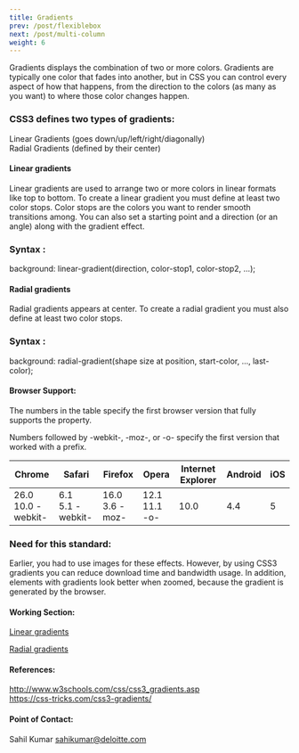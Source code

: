 ```yaml
---
title: Gradients
prev: /post/flexiblebox
next: /post/multi-column
weight: 6
---
```

<p>Gradients displays the combination of two or more colors.
Gradients are typically one color that fades into another, but in CSS you can control every aspect of how that happens,
from the direction to the colors (as many as you want) to where those color changes happen.</p>

<h3>CSS3 defines two types of gradients:</h3>

Linear Gradients (goes down/up/left/right/diagonally)<br>
Radial Gradients (defined by their center)<br>

<h4>Linear gradients</h4>
Linear gradients are used to arrange two or more colors in linear formats like top to bottom.
To create a linear gradient you must define at least two color stops. Color stops are the colors you want to render smooth transitions among. You can also set a starting point and a direction (or an angle) along with the gradient effect.

<h3>Syntax :</h3>
<span class="prop">background: linear-gradient(direction, color-stop1, color-stop2, ...);</span>


<h4>Radial gradients</h4>
Radial gradients appears at center.
To create a radial gradient you must also define at least two color stops.

<h3>Syntax :</h3>
<span class="prop">background: radial-gradient(shape size at position, start-color, ..., last-color);</span>

<h4>Browser Support:</h4>
<p>The numbers in the table specify the first browser version that fully supports the property.</p>
<p>Numbers followed by -webkit-, -moz-, or -o- specify the first version that worked with a prefix.</p>
<table>
  <thead>
    <tr>
      <th>Chrome</th>
      <th>Safari</th>
      <th>Firefox</th>
      <th>Opera</th>
      <th>Internet Explorer</th>
      <th>Android</th>
      <th>iOS</th>
    </tr>
  </thead>
<tbody>
  <tr>
    <td>26.0<br/>10.0 -webkit-</td>
    <td>6.1<br/>5.1 -webkit-</td>
    <td>16.0<br/>3.6 -moz-</td>
    <td>12.1<br/>11.1 -o-</td>
    <td>10.0</td>
    <td>4.4</td>
    <td>5</td>
  </tr>
</tbody>
</table>

<h3>Need for this standard:</h3>

<p>Earlier, you had to use images for these effects. However, by using CSS3 gradients you can reduce download time and bandwidth usage. In addition, elements with gradients look better when zoomed, because the gradient is generated by the browser.</p>

<h4>Working Section:</h4>

<a href="https://jsbin.com/ganaluheke/edit?html,output">Linear gradients</a>

<a href= "https://jsbin.com/bufihu/1/edit?html,output">Radial gradients</a>

<h4>References:</h4>
<a href="http://www.w3schools.com/css/css3_gradients.asp">http://www.w3schools.com/css/css3_gradients.asp</a><br>
<a href="https://css-tricks.com/css3-gradients/">https://css-tricks.com/css3-gradients/</a>

<h4>Point of Contact:</h4>

<p>Sahil Kumar <a href="mailto:sahikumar@deloitte.com">sahikumar@deloitte.com</a></p>
